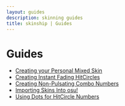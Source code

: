 ```yaml
---
layout: guides
description: skinning guides
title: skinship | Guides
---
```


<style>
	.main > ul > li:first-of-type > a {
		color: var(--invalid);
		pointer-events: none;
	}
</style>

# Guides

-   [Creating your Personal Mixed Skin](./personal_mixed_skin)
-   [Creating Instant Fading HitCircles](./insta_fade_hc)
-   [Creating Non-Pulsating Combo Numbers](./non_pulsating_combo_numbers)
-   [Importing Skins Into osu!](./installing_skins)
-   [Using Dots for HitCircle Numbers](./dots_as_hitcircle_numbers)
